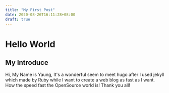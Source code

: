 ```yaml
---
title: "My First Post"
date: 2020-08-26T16:11:28+08:00
draft: true
---
```


# Hello World
## My Introduce
Hi, My Name is Yaung, It's a wonderful seem to meet hugo after I used jekyll which made by Ruby while I want to create a web blog as fast as I want.
How the speed fast the OpenSource world is!
Thank you all!
